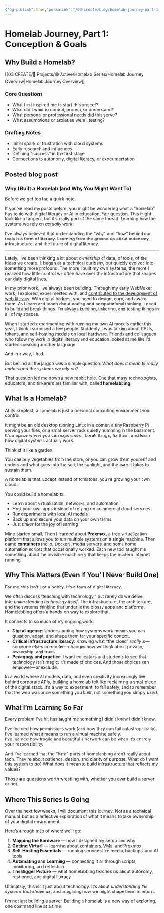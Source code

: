 ```yaml
---
{"dg-publish":true,"permalink":"/03-create/blog/homelab-journey-part-1-conception-and-goals/","title":"🪴 Homelab Journey, Part 1: Conception & Goals","tags":["homelab","motivation","learning","selfhosting"],"created":"2025-10-09"}
---
```



# Homelab Journey, Part 1: Conception & Goals
## Why Build a Homelab?

[[03 CREATE/🎯 Projects/🟢 Active/Homelab Series/Homelab Journey Overview\|Homelab Journey Overview]]

### Core Questions
- What first inspired me to start this project?  
- What did I want to control, protect, or understand?  
- What personal or professional needs did this serve?  
- What assumptions or anxieties were I testing?

### Drafting Notes
- Initial spark or frustration with cloud systems  
- Early research and influences  
- Defining “success” in the first stage  
- Connections to autonomy, digital literacy, or experimentation  


## Posted blog post

### Why I Built a Homelab (and Why You Might Want To)


Before we get too far, a quick note.

If you’ve read my posts before, you might be wondering what a “homelab” has to do with digital literacy or AI in education. Fair question. This might look like a tangent, but it’s really part of the same thread. Learning how the systems we rely on _actually work_.

I’ve always believed that understanding the “why” and “how” behind our tools is a form of literacy. Learning from the ground up about autonomy, infrastructure, and the future of digital literacy.

---

Lately, I’ve been thinking a lot about _ownership_ of data, of tools, of the ideas we create. It began as a technical curiosity, but quickly evolved into something more profound. The more I built my own systems, the more I realized how little control we often have over the infrastructure that shapes our daily digital lives.

In my prior work, I’ve always been building. Through my early WebMaker work, I explored, experimented with, and [contributed to the development of web literacy](https://mozilla.github.io/webmaker-whitepaper/). With digital badges, you need to design, earn, and award them. As I learn and teach about coding and computational thinking, I need to build and break things. I’m always building, tinkering, and testing things in all of my spaces.

When I started experimenting with running my own AI models earlier this year, I think I surprised a few people. Suddenly, I was talking about GPUs, tokens, and self-hosting models on local hardware. Friends and colleagues who follow my work in digital literacy and education looked at me like I’d started speaking another language.

And in a way, I had.

But behind all the jargon was a simple question: _What does it mean to really understand the systems we rely on?_

That question led me down a new rabbit hole. One that many technologists, educators, and tinkerers are familiar with, called **homelabbing**.

## What Is a Homelab?

At its simplest, a homelab is just a personal computing environment you control.

It might be an old desktop running Linux in a corner, a tiny Raspberry Pi serving your files, or a small server rack quietly humming in the basement. It’s a space where you can _experiment_, break things, fix them, and learn how digital systems actually work.

Think of it like a garden.

You can buy vegetables from the store, or you can grow them yourself and understand what goes into the soil, the sunlight, and the care it takes to sustain them.

A homelab is that. Except instead of tomatoes, you’re growing your own cloud.

You could build a homelab to:

- Learn about virtualization, networks, and automation
- Host your own apps instead of relying on commercial cloud services
- Run experiments with local AI models
- Back up and secure your data on your own terms
- Just _tinker_ for the joy of learning

Mine started small. Then I learned about **Proxmox**, a free virtualization platform that allows you to run multiple systems on a single machine. Then came **containers** (hello, Docker), media servers, and some home automation scripts that occasionally worked. Each new tool taught me something about the invisible machinery that keeps the modern internet running.

## Why This Matters (Even If You’ll Never Build One)

For me, this isn’t just a hobby. It’s a form of digital literacy.

We often discuss “teaching with technology,” but rarely do we delve into _understanding technology itself_. The infrastructure, the architecture, and the systems thinking that underlie the glossy apps and platforms. Homelabbing offers a hands-on way to explore that.

It connects to so much of my ongoing work:

- **Digital agency**: Understanding how systems work means you can question, adapt, and shape them for your specific context.
- **Critical infrastructure literacy**: Knowing what “the cloud” _really is_—someone else’s computer—changes how we think about privacy, ownership, and trust.
- **Pedagogy and practice**: I want educators and students to see that technology isn’t magic. It’s made of choices. And those choices can empower—or exclude.

In a world where AI models, data, and even creativity increasingly live behind corporate APIs, building a homelab felt like reclaiming a small piece of the digital stack. It’s a way to experiment, to fail safely, and to remember that the web was once something you _built_, not something you simply _used_.

## What I’m Learning So Far

Every problem I’ve hit has taught me something I didn’t know I didn’t know.

I’ve learned how permissions work (and how they can fail catastrophically).  
I’ve learned what it means to run a virtual machine safely.  
I’ve learned how fragile and beautiful a network can be when it’s entirely your responsibility.

And I’ve learned that the “hard” parts of homelabbing aren’t really about tech. They’re about patience, design, and clarity of purpose. What do I want this system to _do_? What does it mean to build infrastructure that reflects my values?

Those are questions worth wrestling with, whether you ever build a server or not.

## Where This Series Is Going

Over the next few weeks, I will document this journey. Not as a technical manual, but as a reflective exploration of what it means to take ownership of your digital environment.

Here’s a rough map of where we’ll go:

1. **Mapping the Hardware** — how I designed my setup and why
2. **Getting Virtual** — learning about containers, VMs, and Proxmox
3. **Self-Hosting Essentials** — running services like media, backups, and AI tools
4. **Automating and Learning** — connecting it all through scripts, monitoring, and reflection
5. **The Bigger Picture** — what homelabbing teaches us about autonomy, resilience, and digital literacy

Ultimately, this isn’t just about technology. It’s about _understanding the systems that shape us_, and imagining how we might shape them in return.

I’m not just building a server. Building a homelab is a new way of exploring, one command line at a time.
